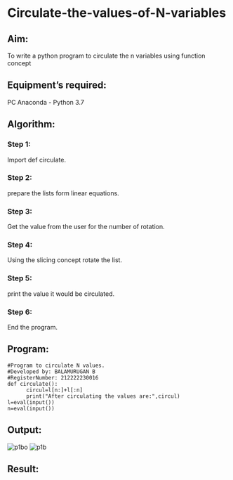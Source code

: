 # Circulate-the-values-of-N-variables
## Aim:
To write a python program to circulate the n variables using function concept
## Equipment’s required:
PC
Anaconda - Python 3.7
## Algorithm: 
### Step 1: 
Import def circulate.
### Step 2: 
prepare the lists form linear equations.
### Step 3: 
Get the value from the user for the number of rotation.
### Step 4: 
Using the slicing concept rotate the list.
### Step 5: 
print the value it would be circulated.
### Step 6: 
End the program.
## Program:
```
#Program to circulate N values.
#Developed by: BALAMURUGAN B
#RegisterNumber: 212222230016
def circulate():
      circul=l[n:]+l[:n]
      print("After circulating the values are:",circul)
l=eval(input())
n=eval(input())
```

## Output:
![p1bo](https://github.com/BALA291/Circulate-the-values-of-N-variables/assets/120717501/36aca1a5-1787-4b28-a3c5-dd1b3c9d041e)
![p1b](https://github.com/BALA291/Circulate-the-values-of-N-variables/assets/120717501/4dd11223-8300-4591-930c-ce7555d7e1f3)

## Result:
